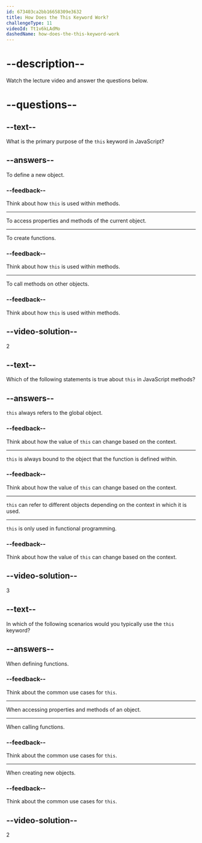 ```yaml
---
id: 673403ca2bb16658309e3632
title: How Does the This Keyword Work?
challengeType: 11
videoId: Tt1v6kLAdMo
dashedName: how-does-the-this-keyword-work
---
```


# --description--

Watch the lecture video and answer the questions below.

# --questions--

## --text--

What is the primary purpose of the `this` keyword in JavaScript?

## --answers--

To define a new object.

### --feedback--

Think about how `this` is used within methods.

---

To access properties and methods of the current object.

---

To create functions.

### --feedback--

Think about how `this` is used within methods.

---

To call methods on other objects.

### --feedback--

Think about how `this` is used within methods.

## --video-solution--

2

## --text--

Which of the following statements is true about `this` in JavaScript methods?

## --answers--

`this` always refers to the global object.

### --feedback--

Think about how the value of `this` can change based on the context.

---

`this` is always bound to the object that the function is defined within.

### --feedback--

Think about how the value of `this` can change based on the context.

---

`this` can refer to different objects depending on the context in which it is used.

---

`this` is only used in functional programming.

### --feedback--

Think about how the value of `this` can change based on the context.

## --video-solution--

3

## --text--

In which of the following scenarios would you typically use the `this` keyword?

## --answers--

When defining functions.

### --feedback--

Think about the common use cases for `this`.

---

When accessing properties and methods of an object.

---

When calling functions.

### --feedback--

Think about the common use cases for `this`.

---

When creating new objects.

### --feedback--

Think about the common use cases for `this`.

## --video-solution--

2
